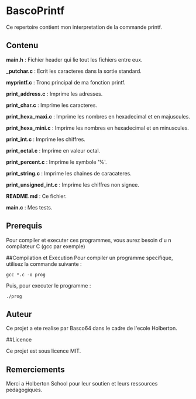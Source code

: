 # BascoPrintf

Ce repertoire contient mon interpretation de la commande printf.

## Contenu

**main.h** : Fichier header qui lie tout les fichiers entre eux.

**_putchar.c** : Ecrit les caracteres dans la sortie standard.

**myprintf.c** : Tronc principal de ma fonction printf.

**print_address.c** : Imprime les adresses.

**print_char.c** : Imprime les caracteres.

**print_hexa_maxi.c** : Imprime les nombres en hexadecimal et en majuscules.

**print_hexa_mini.c** : Imprime les nombres en hexadecimal et en minuscules.

**print_int.c** : Imprime les chiffres.

**print_octal.c** : Imprime en valeur octal.

**print_percent.c** : Imprime le symbole '%'.

**print_string.c** : Imprime les chaines de caracateres.

**print_unsigned_int.c** : Imprime les chiffres non signee.

**README.md** : Ce fichier.

**main.c** : Mes tests.

## Prerequis

Pour compiler et executer ces programmes, vous aurez besoin d'u  n compilateur C (gcc par exemple)

##Compilation et Execution
 Pour compiler un programme specifique, utilisez la commande suivante :

```
gcc *.c -o prog
```

Puis, pour executer le programme :

```
./prog
```

## Auteur

Ce projet a ete realise par Basco64 dans le cadre de l'ecole Holberton.


##Licence

Ce projet est sous licence MIT.

## Remerciements
Merci a Holberton School pour leur soutien et leurs ressources pedagogiques.
